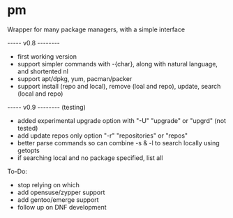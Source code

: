 pm
==

Wrapper for many package managers, with a simple interface


----- v0.8 --------
- first working version
- support simpler commands with -{char}, along with natural language, and shortented nl
- support apt/dpkg, yum, pacman/packer
- support install (repo and local), remove (loal and repo), update, search (local and repo)

----- v0.9 -------- (testing) 
- added experimental upgrade option with "-U" "upgrade" or "upgrd" (not tested)
- add update repos only option "-r" "repositories" or "repos"
- better parse commands so can combine -s & -l to search locally using getopts
- if searching local and no package specified, list all


To-Do:
- stop relying on which
- add opensuse/zypper support
- add gentoo/emerge support
- follow up on DNF development
